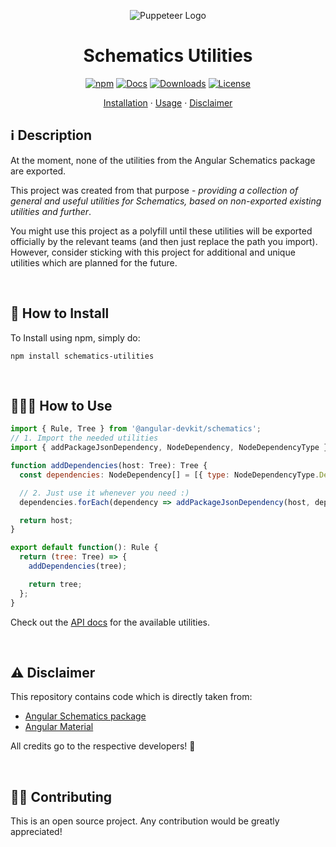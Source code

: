 <p align="center">
  <img src="https://github.com/nitayneeman/schematics-utilities/blob/master/images/logo.png?raw=true" alt="Puppeteer Logo">
</p>

<h1 align="center">Schematics Utilities</h1>

<p align="center">
  <a href="https://www.npmjs.com/package/schematics-utilities"><img src="https://img.shields.io/npm/v/schematics-utilities.svg?colorB=cb3837" alt="npm"></a>
  <a href="https://nitayneeman.github.io/schematics-utilities/"><img src="https://img.shields.io/badge/docs-typedoc-green.svg" alt="Docs"></a>
  <a href="https://www.npmjs.com/package/schematics-utilities"><img src="https://img.shields.io/npm/dt/schematics-utilities?color=blue" alt="Downloads"></a>
  <a href="https://github.com/nitayneeman/schematics-utilities/blob/master/LICENSE"><img src="https://img.shields.io/badge/license-MIT-lightgray.svg" alt="License"></a>
</p>

<p align="center">
  <a href="https://github.com/nitayneeman/schematics-utilities#-how-to-install">Installation</a> ·
  <a href="https://github.com/nitayneeman/schematics-utilities#-how-to-use">Usage</a> ·
  <a href="https://github.com/nitayneeman/schematics-utilities#%EF%B8%8F%EF%B8%8F-disclaimer">Disclaimer</a>
</p>

## ℹ️️ Description

At the moment, none of the utilities from the Angular Schematics package are exported.

This project was created from that purpose - _providing a collection of general and useful utilities for Schematics, based on non-exported existing utilities and further_.

You might use this project as a polyfill until these utilities will be exported officially by the relevant teams (and then just replace the path you import). However, consider sticking with this project for additional and unique utilities which are planned for the future.

<br>

## 🔧 How to Install

To Install using npm, simply do:

```
npm install schematics-utilities
```

<br>

## 👨🏻‍🏫 How to Use

```javascript
import { Rule, Tree } from '@angular-devkit/schematics';
// 1. Import the needed utilities
import { addPackageJsonDependency, NodeDependency, NodeDependencyType } from 'schematics-utilities';

function addDependencies(host: Tree): Tree {
  const dependencies: NodeDependency[] = [{ type: NodeDependencyType.Default, version: '4.17.10', name: 'lodash-es' }];

  // 2. Just use it whenever you need :)
  dependencies.forEach(dependency => addPackageJsonDependency(host, dependency));

  return host;
}

export default function(): Rule {
  return (tree: Tree) => {
    addDependencies(tree);

    return tree;
  };
}
```

Check out the [API docs](https://nitayneeman.github.io/schematics-utilities/) for the available utilities.

<br>

## ⚠️️ Disclaimer

This repository contains code which is directly taken from:

- [Angular Schematics package](https://github.com/angular/angular-cli/tree/master/packages/schematics)
- [Angular Material](https://github.com/angular/components/tree/master/src/cdk/schematics/utils)

All credits go to the respective developers! 👏

<br>

## 💁🏻 Contributing

This is an open source project. Any contribution would be greatly appreciated!
